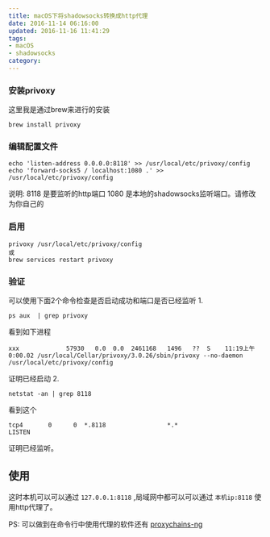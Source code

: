 ```yaml
---
title: macOS下将shadowsocks转换成http代理
date: 2016-11-14 06:16:00
updated: 2016-11-16 11:41:29
tags:
- macOS
- shadowsocks
category: 
---
```


### 安装privoxy
这里我是通过brew来进行的安装

    brew install privoxy
<!-- more -->
### 编辑配置文件

    echo 'listen-address 0.0.0.0:8118' >> /usr/local/etc/privoxy/config
    echo 'forward-socks5 / localhost:1080 .' >> /usr/local/etc/privoxy/config

说明:
8118 是要监听的http端口
1080 是本地的shadowsocks监听端口。请修改为你自己的

### 启用

    privoxy /usr/local/etc/privoxy/config
    或
    brew services restart privoxy
### 验证
可以使用下面2个命令检查是否启动成功和端口是否已经监听
1.

    ps aux  | grep privoxy
看到如下进程

    xxx             57930   0.0  0.0  2461168   1496   ??  S    11:19上午   0:00.02 /usr/local/Cellar/privoxy/3.0.26/sbin/privoxy --no-daemon /usr/local/etc/privoxy/config
    
证明已经启动
2.

    netstat -an | grep 8118
看到这个

    tcp4       0      0  *.8118                 *.*                    LISTEN
    
证明已经监听。

## 使用
这时本机可以可以通过 `127.0.0.1:8118` ,局域网中都可以可以通过 `本机ip:8118` 使用http代理了。

PS: 可以做到在命令行中使用代理的软件还有 [proxychains-ng](https://github.com/rofl0r/proxychains-ng)


